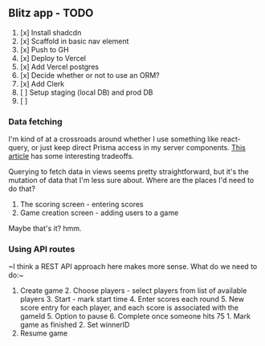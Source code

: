 ## Blitz app - TODO

1. [x] Install shadcdn
2. [x] Scaffold in basic nav element
3. [x] Push to GH
4. [x] Deploy to Vercel
5. [x] Add Vercel postgres
6. [x] Decide whether or not to use an ORM?
7. [x] Add Clerk
8. [ ] Setup staging (local DB) and prod DB
9. [ ]

### Data fetching

I'm kind of at a crossroads around whether I use something like react-query, or just keep direct Prisma access in my server components. [This article](https://frontendmasters.com/blog/combining-react-server-components-with-react-query-for-easy-data-management/) has some interesting tradeoffs.

Querying to fetch data in views seems pretty straightforward, but it's the mutation of data that I'm less sure about. Where are the places I'd need to do that?

1. The scoring screen - entering scores
2. Game creation screen - adding users to a game

Maybe that's it? hmm.

### Using API routes

~I think a REST API approach here makes more sense. What do we need to do:~

1. Create game 2. Choose players - select players from list of available players 3. Start - mark start time 4. Enter scores each round 5. New score entry for each player, and each score is associated with the gameId 5. Option to pause 6. Complete once someone hits 75 1. Mark game as finished 2. Set winnerID
2. Resume game
